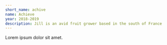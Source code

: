 ```yaml
---
short_name: achive
name: Achieve
year: 2018-2019
description: Jill is an avid fruit grower based in the south of France.
---
```

Lorem ipsum dolor sit amet.